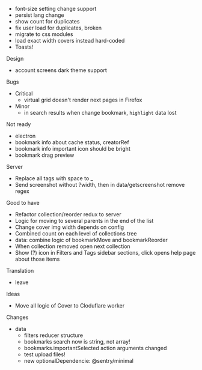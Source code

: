- font-size setting change support
- persist lang change
- show count for duplicates
- fix user load for duplicates, broken
- migrate to css modules
- load exact width covers instead hard-coded
- Toasts!

Design
- account screens dark theme support

Bugs
- Critical
    - virtual grid doesn't render next pages in Firefox
- Minor
    - in search results when change bookmark, `highlight` data lost

Not ready
- electron
- bookmark info about cache status, creatorRef
- bookmark info important icon should be bright
- bookmark drag preview

Server
- Replace all tags with space to _
- Send screenshot without ?width, then in data/getscreenshot remove regex

Good to have
- Refactor collection/reorder redux to server
- Logic for moving to several parents in the end of the list
- Change cover img width depends on config
- Combined count on each level of collections tree
- data: combine logic of bookmarkMove and bookmarkReorder
- When collection removed open next collection
- Show (?) icon in Filters and Tags sidebar sections, click opens help page about those items

Translation
- leave

Ideas
- Move all logic of Cover to Cloduflare worker

Changes
- data
    - filters reducer structure
    - bookmarks search now is string, not array!
    - bookmarks.importantSelected action arguments changed
    - test upload files!
    - new optionalDependencie: @sentry/minimal